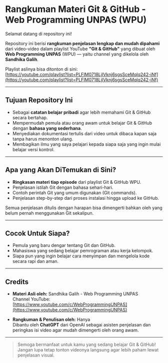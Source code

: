 # Rangkuman Materi Git & GitHub - Web Programming UNPAS (WPU)

Selamat datang di repository ini!

Repository ini berisi **rangkuman penjelasan lengkap dan mudah dipahami** dari video-video dalam playlist YouTube **"Git & GitHub"** yang dibuat oleh **Web Programming UNPAS** (WPU) — yaitu channel yang dikelola oleh **Sandhika Galih**.

Playlist aslinya bisa ditonton di sini:  
[https://youtube.com/playlist?list=PLFIM0718LjIVknj6sgsSceMqlq242-jNf](https://youtube.com/playlist?list=PLFIM0718LjIVknj6sgsSceMqlq242-jNf)

---

## Tujuan Repository Ini

- Sebagai **catatan belajar pribadi** agar lebih memahami Git & GitHub secara bertahap.
- Mempermudah pemula atau orang awam untuk belajar Git & GitHub dengan **bahasa yang sederhana**.
- Menyediakan dokumentasi tertulis dari video untuk dibaca kapan saja tanpa harus menonton ulang.
- Membagikan ilmu yang saya pelajari kepada siapa saja yang ingin mulai belajar versi kontrol.

---

## Apa yang Akan DiTemukan di Sini?

- **Ringkasan materi tiap episode** dari playlist Git & GitHub WPU.
- Penjelasan istilah Git dengan bahasa sehari-hari.
- Contoh perintah Git yang umum digunakan (Git commands).
- Penjelasan step-by-step dari proses instalasi hingga upload ke GitHub.

Semua penjelasan ditulis dengan harapan bisa dimengerti bahkan oleh yang belum pernah menggunakan Git sekalipun.

---

## Cocok Untuk Siapa?

- Pemula yang baru dengar tentang Git dan GitHub.
- Mahasiswa yang sedang belajar pemrograman atau kerja kelompok.
- Siapa pun yang ingin belajar cara menyimpan dan mengelola kode secara rapi dan aman.

---

## Credits

- **Materi Asli oleh:** Sandhika Galih - Web Programming UNPAS  
  Channel YouTube: [https://www.youtube.com/c/WebProgrammingUNPAS](https://www.youtube.com/c/WebProgrammingUNPAS)

- **Rangkuman & Penulisan oleh:** Hanya  
  Dibantu oleh **ChatGPT** dari OpenAI sebagai asisten penjelasan dan peringkas isi video agar mudah dimengerti oleh orang awam.

---

> Semoga bermanfaat untuk kamu yang sedang belajar Git & GitHub!  
> Jangan lupa tetap tonton videonya langsung agar lebih paham lewat penjelasan visual.

